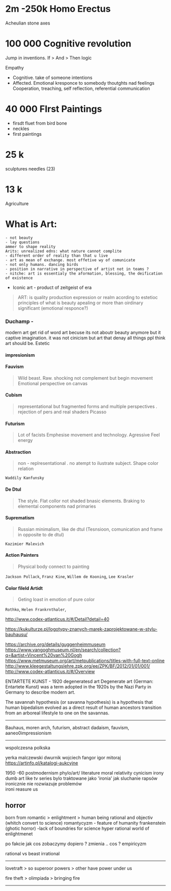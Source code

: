 # 2m -250k Homo Erectus
Acheulian stone axes

# 100 000 Cognitive revolution
Jump in inventions. If > And > Then logic



Empathy
- Cognitive. take of someone intentions
- Affected. Emotional kresponce to somebody thoutghts nad feelings
 Cooperation, treaching, self reflection, referential communication 

# 40 000  FIrst Paintings
 - firsdt fluet from bird bone
 - neckles
 - first paintings



# 25 k
sculptures
needles (23)

# 13 k
Agriculture



# What is Art:
```
- not beauty
- lay questions
ammer to shape reality
Arits: unrealized edns: what nature cannot complite
- different order of reality than that u live
- art as mean of exchange. most effetive wy of comunicate
- not only humans. dancing birds
- position in narrative in perspective of artist not in teams ?
- nitche: art is essentialy the aformation, blessing, the deification  of existence
```


- Iconic art - product of zeitgeist of era

>ART: is quality production expression or realm acording to estetioc  principles of what is beauty apealing or more than oirdinary significant (emotional responce?)   



### Duchamp -
modern art get rid of word art becuse its not aboutr beauty anymore but it captive imagination. it was not cinicism but art that denay all things ppl think art should be.
Estetic

   #### impresionism   

#### Fauvism   
> Wild beast.   Raw. shocking not complement but begin movement
Emotional perspective on canvas

#### Cubism
> representational but fragmented forms and multiple perspectives . rejection of pers and real shaders
Picasso

#### Futurism
> Lot of facists  Emphesise movement and technology. Agressive Feel energy

#### Abstraction  
> non - replresentational . no atempt to ilustrate subject. Shape color relation

`Waddily Kanfunsky`

#### De Dtul
> The style. Flat collor not shaded bnasic elements. Braking to elemental components nad primaries

#### Suprematism
> Russian minimalism, like de dtul (Tesnsioon, comunication and frame in opposite to de dtul)

`Kazimier Malevich`

#### Action Painters
> Physical body connect to painting

`Jackson Pollack`, `Franz Kine`, `Willem de Kooning`, `Lee Krasler`

#### Color fileld Artidt
> Geting loast in emotion of pure color

`Rothko`, `Helen Frankrnthaler`,

http://www.codex-atlanticus.it/#/Detail?detail=40

https://kukulturze.pl/logotypy-znanych-marek-zaprojektowane-w-stylu-bauhausu/

https://archive.org/details/guggenheimmuseum  
https://www.vangoghmuseum.nl/en/search/collection?q=&artist=Vincent%20van%20Gogh  
https://www.metmuseum.org/art/metpublications/titles-with-full-text-online  
http://www.kleegestaltungslehre.zpk.org/ee/ZPK/BF/2012/01/01/001/
http://www.codex-atlanticus.it/#/Overview


ENTARTETE KUNST - 1920 degeneratesd art
Degenerate art (German: Entartete Kunst) was a term adopted in the 1920s by the Nazi Party in Germany to describe modern art.



The savannah hypothesis (or savanna hypothesis) is a hypothesis that human bipedalism evolved as a direct result of human ancestors transition from an arboreal lifestyle to one on the savannas.

---
Bauhaus, moren arch, futurism, abstract dadaism, fauvism, aaneo0impressionism

------
wspolczesna polkska

yerka malczewski dwurnik
wojciech fangor igor mitoraj
https://artinfo.pl/katalogi-aukcyjne


1950 -60 postmodernism
phylo/art/ literature
moral relativity cynicism irony
dumb art like tv series bylo traktowane jako 'ironia' jak sluchanie rapsów ironicznie
nie rozwiazuje problemów   
ironi reasure us





## horror
born from romantic > enlightment > human being rational and objectiv (whitch convert to science)
romantycyzm - feature of humanity
frankenstein (ghotic horror) -lack of boundries for science
hyper rational world of enlightmenet

po fakcie jak cos zobaczymy dopiero ? zmienia .. cos ? empiricyzm


rational vs beast irrational



------------
lovetraft > so superoor powers > other have power under us

fire theft >
olimpiada > bringing fire


--------------
